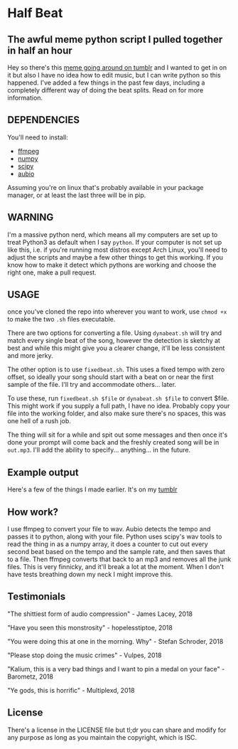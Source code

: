 # Half Beat
## The awful meme python script I pulled together in half an hour

Hey so there's this [meme going around on
tumblr](http://spudislander.tumblr.com/post/171620330836/every-second-beat-of-sail-by-awolnation-you)
and I wanted to get in on it but also I have no idea how to edit music, but I
can write python so this happened. I've added a few things in the past few days,
including a completely different way of doing the beat splits. Read on for more
information.

## DEPENDENCIES
You'll need to install:
* [ffmpeg](https://www.ffmpeg.org/)
* [numpy](https://github.com/aubio/aubio)
* [scipy](https://www.scipy.org/)
* [aubio](http://www.numpy.org/)

Assuming you're on linux that's probably available in your package manager, or
at least the last three will be in pip.

## WARNING
I'm a massive python nerd, which means all my computers are set up to treat
Python3 as default when I say `python`. If your computer is not set up like
this, i.e. if you're running most distros except Arch Linux, you'll need to
adjust the scripts and maybe a few other things to get this working. If you know
how to make it detect which pythons are working and choose the right one, make a
pull request.

## USAGE
once you've cloned the repo into wherever you want to work, use `chmod +x` to
make the two `.sh` files executable.

There are two options for converting a file. Using `dynabeat.sh` will try and
match every single beat of the song, however the detection is sketchy at best
and while this might give you a clearer change, it'll be less consistent and
more jerky.

The other option is to use `fixedbeat.sh`. This uses a fixed tempo with zero
offset, so ideally your song should start with a beat on or near the first
sample of the file. I'll try and accommodate others... later.

To use these, run `fixedbeat.sh $file` or `dynabeat.sh $file` to convert $file.
This might work if you supply a full path, I have no idea. Probably copy your file
into the working folder, and also make sure there's no spaces, this was one hell
of a rush job.

The thing will sit for a while and spit out some messages and then once it's
done your prompt will come back and the freshly created song will be in
`out.mp3`. I'll add the ability to specify... anything... in the future.

## Example output
Here's a few of the things I made earlier. It's on my [tumblr](www.andmaybegayer.tumblr.com/tagged/EverySecondBeat)

## How work?
I use ffmpeg to convert your file to wav. Aubio detects the tempo and passes it
to python, along with your file. Python uses scipy's wav tools to read the thing
in as a numpy array, it does a counter to cut out every second beat based on the
tempo and the sample rate, and then saves that to a file. Then ffmpeg converts
that back to an mp3 and removes all the junk files. This is very finnicky, and
it'll break a lot at the moment. When I don't have tests breathing down my neck
I might improve this.

## Testimonials
"The shittiest form of audio compression" - James Lacey, 2018

"Have you seen this monstrosity" - hopelesstiptoe, 2018

"You were doing this at one in the morning. Why" - Stefan Schroder, 2018

"Please stop doing the music crimes" - Vulpes, 2018

"Kalium, this is a very bad things and I want to pin a medal on your face" - Barometz, 2018

"Ye gods, this is horrific" - Multiplexd, 2018

## License
There's a license in the LICENSE file but tl;dr you can share and modify for any
purpose as long as you maintain the copyright, which is ISC.
